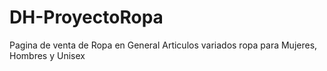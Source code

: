 # DH-ProyectoRopa

Pagina de venta de Ropa en General
Articulos variados ropa para Mujeres, Hombres y Unisex
